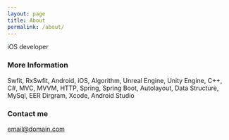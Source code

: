 ```yaml
---
layout: page
title: About
permalink: /about/
---
```


iOS developer

### More Information

Swfit, RxSwfit, Android, iOS, Algorithm, Unreal Engine, Unity Engine, C++, C#, MVC, MVVM, HTTP, Spring, Spring Boot, Autolayout, Data Structure, MySql, EER Dirgram, Xcode, Android Studio

### Contact me

[email@domain.com](mailto:junyeonghwang54@domain.com)
